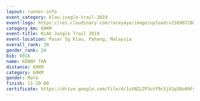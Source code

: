 ```yaml
---
layout: runner-info 
event_category: klau-jungle-trail-2019 
event-logo: https://res.cloudinary.com/raceyaya/image/upload/v1569072808/logo/klau-image_qwwxyw.png
category_km: 60KM 
event-title: KLAU Jungle Trail 2019 
event-location: Pasar Sg Klau, Pahang, Malaysia 
overall_rank: 30
gender_rank: 24
bib: 6016
name: KENNY TAN
distance: 60KM
category: 60KM
gender: Male
finish: 11-20-00
certificate: https://drive.google.com/file/d/1uVNZLZP3utF9cSjXJpI0o09FyYyaphUZ/view?usp=sharing
---
```

